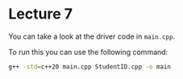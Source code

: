 # Lecture 7

You can take a look at the driver code in `main.cpp`. 

To run this you can use the following command:
```sh
g++ -std=c++20 main.cpp StudentID.cpp -o main
```